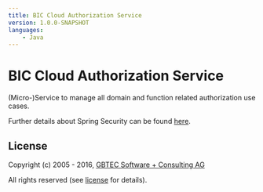 ```yaml
---
title: BIC Cloud Authorization Service
version: 1.0.0-SNAPSHOT
languages:
    - Java
---
```


# BIC Cloud Authorization Service

(Micro-)Service to manage all domain and function related authorization use cases.

Further details about Spring Security can be found [here](https://docs.spring.io/spring-security/site/docs/3.0.x/reference/springsecurity-single.html).

## License

Copyright (c) 2005 - 2016, [GBTEC Software + Consulting AG](http://www.gbtec.de)

All rights reserved (see [license](./LICENSE.txt) for details).